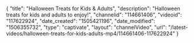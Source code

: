 {
    "title": "Halloween Treats for Kids & Adults",
    "description": "Halloween treats for kids and adults to enjoy!",
    "channelid": "114661406",
    "videoid": "117622924",
    "date_created": "1505421196",
    "date_modified": "1506355732",
    "type": "captivate",
    "layout": "channelVideo",
    "url": "\/latest-videos\/halloween-treats-for-kids-adults-mp4\/114661406-117622924"
}